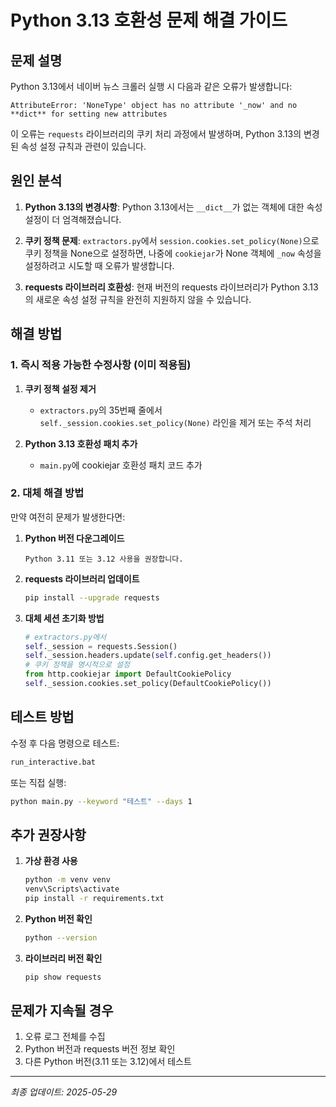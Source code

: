 # Python 3.13 호환성 문제 해결 가이드

## 문제 설명

Python 3.13에서 네이버 뉴스 크롤러 실행 시 다음과 같은 오류가 발생합니다:

```
AttributeError: 'NoneType' object has no attribute '_now' and no **dict** for setting new attributes
```

이 오류는 `requests` 라이브러리의 쿠키 처리 과정에서 발생하며, Python 3.13의 변경된 속성 설정 규칙과 관련이 있습니다.

## 원인 분석

1. **Python 3.13의 변경사항**: Python 3.13에서는 `__dict__`가 없는 객체에 대한 속성 설정이 더 엄격해졌습니다.

2. **쿠키 정책 문제**: `extractors.py`에서 `session.cookies.set_policy(None)`으로 쿠키 정책을 None으로 설정하면, 나중에 `cookiejar`가 None 객체에 `_now` 속성을 설정하려고 시도할 때 오류가 발생합니다.

3. **requests 라이브러리 호환성**: 현재 버전의 requests 라이브러리가 Python 3.13의 새로운 속성 설정 규칙을 완전히 지원하지 않을 수 있습니다.

## 해결 방법

### 1. 즉시 적용 가능한 수정사항 (이미 적용됨)

1. **쿠키 정책 설정 제거**
   - `extractors.py`의 35번째 줄에서 `self._session.cookies.set_policy(None)` 라인을 제거 또는 주석 처리

2. **Python 3.13 호환성 패치 추가**
   - `main.py`에 cookiejar 호환성 패치 코드 추가

### 2. 대체 해결 방법

만약 여전히 문제가 발생한다면:

1. **Python 버전 다운그레이드**
   ```
   Python 3.11 또는 3.12 사용을 권장합니다.
   ```

2. **requests 라이브러리 업데이트**
   ```bash
   pip install --upgrade requests
   ```

3. **대체 세션 초기화 방법**
   ```python
   # extractors.py에서
   self._session = requests.Session()
   self._session.headers.update(self.config.get_headers())
   # 쿠키 정책을 명시적으로 설정
   from http.cookiejar import DefaultCookiePolicy
   self._session.cookies.set_policy(DefaultCookiePolicy())
   ```

## 테스트 방법

수정 후 다음 명령으로 테스트:

```bash
run_interactive.bat
```

또는 직접 실행:

```bash
python main.py --keyword "테스트" --days 1
```

## 추가 권장사항

1. **가상 환경 사용**
   ```bash
   python -m venv venv
   venv\Scripts\activate
   pip install -r requirements.txt
   ```

2. **Python 버전 확인**
   ```bash
   python --version
   ```

3. **라이브러리 버전 확인**
   ```bash
   pip show requests
   ```

## 문제가 지속될 경우

1. 오류 로그 전체를 수집
2. Python 버전과 requests 버전 정보 확인
3. 다른 Python 버전(3.11 또는 3.12)에서 테스트

---

*최종 업데이트: 2025-05-29*